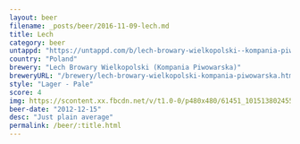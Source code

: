 ```yaml
---
layout: beer
filename: _posts/beer/2016-11-09-lech.md
title: Lech
category: beer
untappd: "https://untappd.com/b/lech-browary-wielkopolski--kompania-piwowarska--lech-premium/29306"
country: "Poland"
brewery: "Lech Browary Wielkopolski (Kompania Piwowarska)"
breweryURL: "/brewery/lech-browary-wielkopolski-kompania-piwowarska.html"
style: "Lager - Pale"
score: 4
img: https://scontent.xx.fbcdn.net/v/t1.0-0/p480x480/61451_10151380245533745_1375457790_n.jpg?_nc_cat=101&_nc_ht=scontent.xx&oh=83ad920ca29ec9aea490f2613b5357e4&oe=5CD79068
beer-date: "2012-12-15"
desc: "Just plain average"
permalink: /beer/:title.html
---
```

